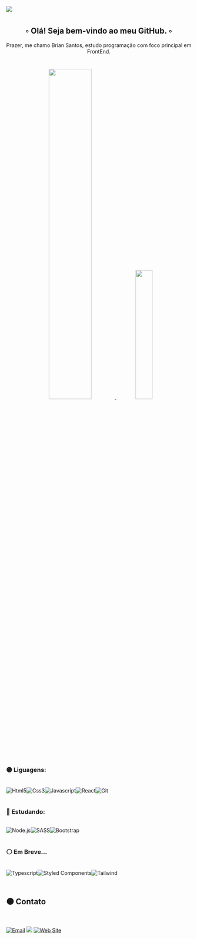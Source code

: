 <img align='center' src='https://user-images.githubusercontent.com/101475826/162542137-34d12c73-bd6a-406d-b350-0664b88e9a5a.jpg'>

#

<div align='center'>
  <h2>◦ Olá! Seja bem-vindo ao meu GitHub. ◦</h2> 
  <p>Prazer, me chamo Brian Santos, estudo programação com foco principal em FrontEnd.</p>
</div>

#

<div align="center">
  <a href="https://github.com/BadBoyORG">
    <img width="48%" src="https://github-readme-stats.vercel.app/api?username=BadBoyORG&show_icons=true&theme=tokyonight&text_color=999999&locale=pt-br">
    <img width="30%" src="https://github-readme-stats.vercel.app/api/top-langs/?username=BadBoyORG&bg_color=00000000&text_color=999999&hide_border=true&locale=pt-br"> 
  </a>
</div>

### 🟣 Liguagens:

<div style="display: flex; padding: 1rem 0">
  <img height="" width="" alt='Html5' src="https://img.shields.io/badge/HTML5-E34F26?style=for-the-badge&logo=html5&logoColor=white">
  <img height="" width="" alt='Css3' src="https://img.shields.io/badge/CSS3-1572B6?style=for-the-badge&logo=css3&logoColor=white"> 
  <img height="" width="" alt='Javascript' src="https://img.shields.io/badge/JavaScript-F7DF1E?style=for-the-badge&logo=javascript&logoColor=black">
  <img height="" width="" alt="React" src="https://img.shields.io/badge/React-20232A?style=for-the-badge&logo=react&logoColor=61DAFB">
  <img height="" width="" alt="Git" src="https://img.shields.io/badge/Git-E34F26?style=for-the-badge&logo=git&logoColor=white">
</div>

### 🔵 Estudando:

<div style="display: flex; padding: 1rem 0">
  <img height="" width="" alt="Node.js" src="https://img.shields.io/badge/Node.js-43853D?style=for-the-badge&logo=node.js&logoColor=white">
  <img height="" width="" alt="SASS" src="https://img.shields.io/badge/Sass-CC6699?style=for-the-badge&logo=sass&logoColor=white">
  <img height="" width="" alt="Bootstrap" src="https://img.shields.io/badge/Bootstrap-563D7C?style=for-the-badge&logo=bootstrap&logoColor=white">
</div>

### ⚪ Em Breve...

<div style="display: flex; padding: 1rem 0">
  <img height="" width="" alt="Typescript" src="https://img.shields.io/badge/TypeScript-007ACC?style=for-the-badge&logo=typescript&logoColor=white">
  <img height="" width="" alt="Styled Components" src="https://img.shields.io/badge/styled--components-DB7093?style=for-the-badge&logo=styled-components&logoColor=white">
  <img height="" width="" alt="Tailwind" src="https://img.shields.io/badge/Tailwind_CSS-38B2AC?style=for-the-badge&logo=tailwind-css&logoColor=white">
</div>

#

## ⚫ Contato

<div style="display: flex; padding: 1rem 0">
  
  [![Email](https://img.shields.io/badge/mail-7030a0?style=for-the-badge&logo=Gmail&logoColor=white)](mailto:sbriansantos2002@gmail.com)
  <a href="https://www.linkedin.com/in/brian-santos-790729212/"><img src="https://img.shields.io/badge/LinkedIn-0077B5?style=for-the-badge&logo=linkedin&logoColor=white"></a>
  [![Web Site](https://img.shields.io/badge/web%20site-7030a0?style=for-the-badge&logo=Google%20Chrome&logoColor=white)](https://github.com/BadBoyORG)
</div>

#
